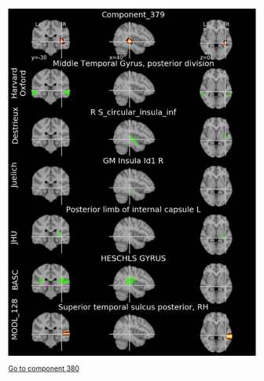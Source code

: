 


![379](preliminary/379.jpg "Component 379")

[Go to component 380](https://parietal-inria.github.io/MODL_atlas/1024/380 "Component 380")
